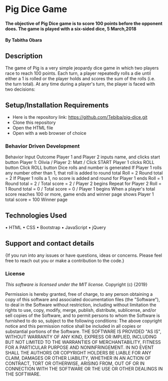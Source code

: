 # Pig Dice Game
#### The objective of Pig Dice game is to score 100 points before the opponent does. The game is played with a six-sided dice, 5 March,2018
#### By Tabitha Obara
## Description
The game of Pig is a very simple jeopardy dice game in which two players race to reach 100 points. Each turn, a player repeatedly rolls a die until either a 1 is rolled or the player holds and scores the sum of the rolls (i.e. the turn total). At any time during a player's turn, the player is faced with two decisions:

## Setup/Installation Requirements
* Here is the repository link: https://github.com/Tebiba/pig-dice.git
* Clone this repository
* Open the HTML file
* Open with a web browser of choice

### Behavior Driven Development
Behavior
Input
Outcome
Player 1 and Player 2 inputs name, and clicks start button
Player 1: Olivia / Player 2: Matt / Click START
Player 1 clicks ROLL button
Click ROLL button
Dice rolls and number is generated
If Player 1 rolls any number other than 1, that roll is added to round total
Roll = 2
Round total = 2
If Player 1 rolls a 1, no score is added and round for Player 1 ends
Roll = 1
Round total = 2 / Total score = 2 / Player 2 begins
Repeat for Player 2
Roll = 1
Round total = 0 / Total score = 0 / Player 1 begins
When a player's total score reaches 100 or more, game ends and winner page shows
Player 1 total score = 100
Winner page

## Technologies Used
•	HTML
•	CSS
•	Bootstrap
•	JavaScript
•	jQuery

## Support and contact details
{If you run into any issues or have questions, ideas or concerns. Please feel free to reach out you or make a contribution to the code.}
### License
*This software is licensed under the MIT license.*
Copyright (c) {2019}

Permission is hereby granted, free of charge, to any person obtaining a copy of this software and associated documentation files (the "Software"), to deal in the Software without restriction, including without limitation the rights to use, copy, modify, merge, publish, distribute, sublicense, and/or sell copies of the Software, and to permit persons to whom the Software is furnished to do so, subject to the following conditions:
The above copyright notice and this permission notice shall be included in all
copies or substantial portions of the Software.
THE SOFTWARE IS PROVIDED "AS IS", WITHOUT WARRANTY OF ANY KIND, EXPRESS OR IMPLIED, INCLUDING BUT NOT LIMITED TO THE WARRANTIES OF MERCHANTABILITY, FITNESS FOR A PARTICULAR PURPOSE AND NONINFRINGEMENT. IN NO EVENT SHALL THE AUTHORS OR COPYRIGHT HOLDERS BE LIABLE FOR ANY CLAIM, DAMAGES OR OTHER LIABILITY, WHETHER IN AN ACTION OF CONTRACT, TORT OR OTHERWISE, ARISING FROM, OUT OF OR IN CONNECTION WITH THE SOFTWARE OR THE USE OR OTHER DEALINGS IN THE SOFTWARE.
